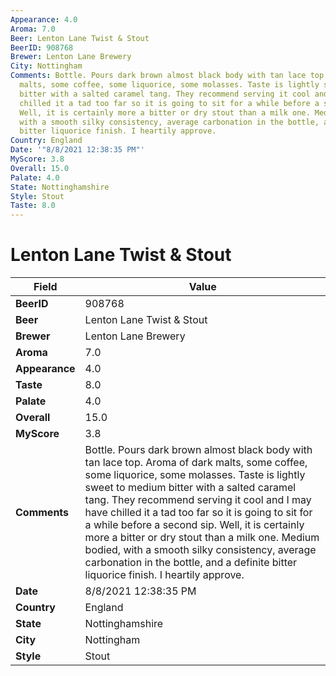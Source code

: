 ```yaml
---
Appearance: 4.0
Aroma: 7.0
Beer: Lenton Lane Twist & Stout
BeerID: 908768
Brewer: Lenton Lane Brewery
City: Nottingham
Comments: Bottle. Pours dark brown almost black body with tan lace top. Aroma of dark
  malts, some coffee, some liquorice, some molasses. Taste is lightly sweet to medium
  bitter with a salted caramel tang. They recommend serving it cool and I may have
  chilled it a tad too far so it is going to sit for a while before a second sip.
  Well, it is certainly more a bitter or dry stout than a milk one. Medium bodied,
  with a smooth silky consistency, average carbonation in the bottle, and a definite
  bitter liquorice finish. I heartily approve.
Country: England
Date: '"8/8/2021 12:38:35 PM"'
MyScore: 3.8
Overall: 15.0
Palate: 4.0
State: Nottinghamshire
Style: Stout
Taste: 8.0
---
```


# Lenton Lane Twist & Stout

| Field         | Value |
|---------------|-------|
| **BeerID** | 908768 |
| **Beer** | Lenton Lane Twist & Stout |
| **Brewer** | Lenton Lane Brewery |
| **Aroma** | 7.0 |
| **Appearance** | 4.0 |
| **Taste** | 8.0 |
| **Palate** | 4.0 |
| **Overall** | 15.0 |
| **MyScore** | 3.8 |
| **Comments** | Bottle. Pours dark brown almost black body with tan lace top. Aroma of dark malts, some coffee, some liquorice, some molasses. Taste is lightly sweet to medium bitter with a salted caramel tang. They recommend serving it cool and I may have chilled it a tad too far so it is going to sit for a while before a second sip. Well, it is certainly more a bitter or dry stout than a milk one. Medium bodied, with a smooth silky consistency, average carbonation in the bottle, and a definite bitter liquorice finish. I heartily approve. |
| **Date** | 8/8/2021 12:38:35 PM |
| **Country** | England |
| **State** | Nottinghamshire |
| **City** | Nottingham |
| **Style** | Stout |
